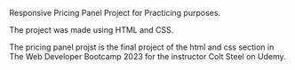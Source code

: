 Responsive Pricing Panel Project for Practicing purposes.

The project was made using HTML and CSS.

The pricing panel projst is the final project of the html and css section in The Web Developer Bootcamp 2023 for the instructor Colt Steel on Udemy.
